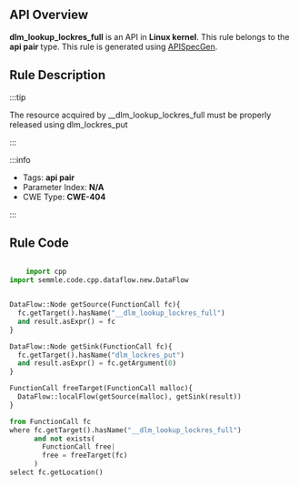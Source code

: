 ---
---


## API Overview
**dlm_lookup_lockres_full** is an API in **Linux kernel**. This rule belongs to the **api pair** type. This rule is generated using [APISpecGen](../../tools/APISpecGen).
## Rule Description

:::tip

The resource acquired by __dlm_lookup_lockres_full must be properly released using dlm_lockres_put

:::

:::info

- Tags: **api pair**
- Parameter Index: **N/A**
- CWE Type: **CWE-404**

:::

## Rule Code
```python

    import cpp
import semmle.code.cpp.dataflow.new.DataFlow


DataFlow::Node getSource(FunctionCall fc){
  fc.getTarget().hasName("__dlm_lookup_lockres_full")
  and result.asExpr() = fc
}

DataFlow::Node getSink(FunctionCall fc){
  fc.getTarget().hasName("dlm_lockres_put")
  and result.asExpr() = fc.getArgument(0)
}

FunctionCall freeTarget(FunctionCall malloc){
  DataFlow::localFlow(getSource(malloc), getSink(result))
}

from FunctionCall fc
where fc.getTarget().hasName("__dlm_lookup_lockres_full")
      and not exists(
        FunctionCall free| 
        free = freeTarget(fc)
      )
select fc.getLocation()

    
```